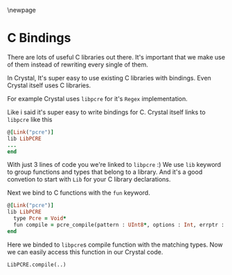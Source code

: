 \newpage

# C Bindings

There are lots of useful C libraries out there. It's important that we make use of
them instead of rewriting every single of them.

In Crystal, It's super easy to use existing C libraries with bindings. Even Crystal itself
uses C libraries.

For example Crystal uses `libpcre` for it's `Regex` implementation.

Like i said it's super easy to write bindings for C. Crystal itself links to `libpcre` like this

```ruby
@[Link("pcre")]
lib LibPCRE
...
end
```

With just 3 lines of code you we're linked to `libpcre` :) We use `lib` keyword to group functions and types
that belong to a library. And it's a good convetion to start with `Lib` for your C library declarations.

Next we bind to C functions with the `fun` keyword.

```ruby
@[Link("pcre")]
lib LibPCRE
  type Pcre = Void*
  fun compile = pcre_compile(pattern : UInt8*, options : Int, errptr : UInt8**, erroffset : Int*, tableptr : Void*) : Pcre
end
```

Here we binded to `libpcre`s compile function with the matching types. Now we can easily access this function in our Crystal code.

```crystal
LibPCRE.compile(..)
```
